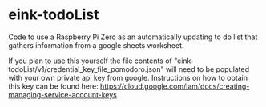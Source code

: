 # eink-todoList
Code to use a Raspberry Pi Zero as an automatically updating to do list that gathers information from a google sheets worksheet.

If you plan to use this yourself the file contents of "eink-todoList/v1/credential_key_file_pomodoro.json" will need to be populated with your own private api key from google.
Instructions on how to obtain this key can be found here: https://cloud.google.com/iam/docs/creating-managing-service-account-keys
